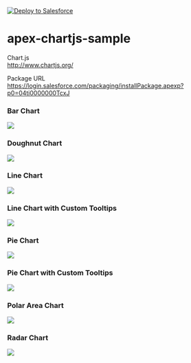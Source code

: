 <a href="https://githubsfdeploy.herokuapp.com?owner=osumi-yuki&repo=OsumiRepository">
  <img alt="Deploy to Salesforce" src="https://raw.githubusercontent.com/afawcett/githubsfdeploy/master/deploy.png">
</a>

# apex-chartjs-sample
Chart.js  
<a href="http://www.chartjs.org/">http://www.chartjs.org/</a>

Package URL  
<a href="https://login.salesforce.com/packaging/installPackage.apexp?p0=04ti0000000TcxJ">https://login.salesforce.com/packaging/installPackage.apexp?p0=04ti0000000TcxJ</a>

### Bar Chart
<img src="http://cdn-ak.f.st-hatena.com/images/fotolife/t/tyoshikawa1106/20150407/20150407215533.png" />

### Doughnut Chart
<img src="http://cdn-ak.f.st-hatena.com/images/fotolife/t/tyoshikawa1106/20150407/20150407215640.png" />

### Line Chart
<img src="http://cdn-ak.f.st-hatena.com/images/fotolife/t/tyoshikawa1106/20150407/20150407215819.png" />

### Line Chart with Custom Tooltips
<img src="http://cdn-ak.f.st-hatena.com/images/fotolife/t/tyoshikawa1106/20150407/20150407220027.png" />

### Pie Chart
<img src="http://cdn-ak.f.st-hatena.com/images/fotolife/t/tyoshikawa1106/20150407/20150407220124.png" />

### Pie Chart with Custom Tooltips
<img src="http://cdn-ak.f.st-hatena.com/images/fotolife/t/tyoshikawa1106/20150407/20150407220210.png" />

### Polar Area Chart
<img src="http://cdn-ak.f.st-hatena.com/images/fotolife/t/tyoshikawa1106/20150407/20150407220243.png" />

### Radar Chart
<img src="http://cdn-ak.f.st-hatena.com/images/fotolife/t/tyoshikawa1106/20150407/20150407220338.png" />
